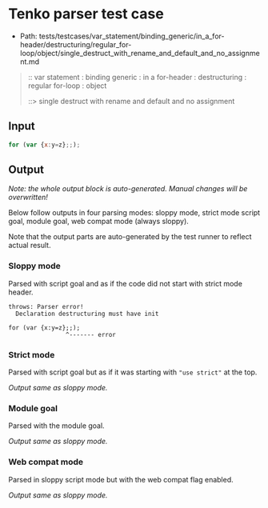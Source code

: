 # Tenko parser test case

- Path: tests/testcases/var_statement/binding_generic/in_a_for-header/destructuring/regular_for-loop/object/single_destruct_with_rename_and_default_and_no_assignment.md

> :: var statement : binding generic : in a for-header : destructuring : regular for-loop : object
>
> ::> single destruct with rename and default and no assignment

## Input


`````js
for (var {x:y=z};;);
`````

## Output

_Note: the whole output block is auto-generated. Manual changes will be overwritten!_

Below follow outputs in four parsing modes: sloppy mode, strict mode script goal, module goal, web compat mode (always sloppy).

Note that the output parts are auto-generated by the test runner to reflect actual result.

### Sloppy mode

Parsed with script goal and as if the code did not start with strict mode header.

`````
throws: Parser error!
  Declaration destructuring must have init

for (var {x:y=z};;);
                ^------- error
`````

### Strict mode

Parsed with script goal but as if it was starting with `"use strict"` at the top.

_Output same as sloppy mode._

### Module goal

Parsed with the module goal.

_Output same as sloppy mode._

### Web compat mode

Parsed in sloppy script mode but with the web compat flag enabled.

_Output same as sloppy mode._
